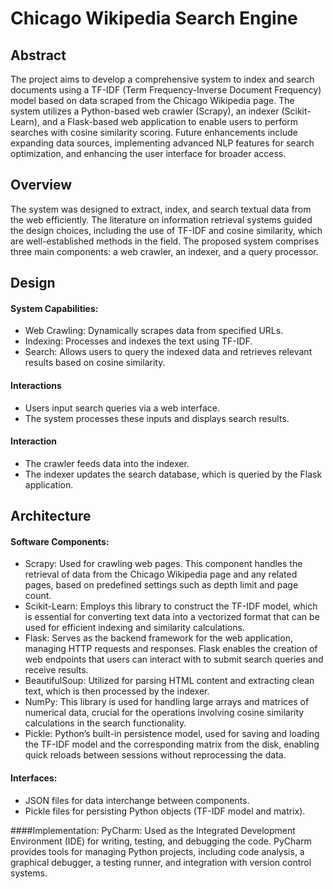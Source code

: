 # Chicago Wikipedia Search Engine

## Abstract

The project aims to develop a comprehensive system to index and search documents using a TF-IDF (Term Frequency-Inverse Document Frequency) model based on data scraped from the Chicago Wikipedia page. The system utilizes a Python-based web crawler (Scrapy), an indexer (Scikit-Learn), and a Flask-based web application to enable users to perform searches with cosine similarity scoring. Future enhancements include expanding data sources, implementing advanced NLP features for search optimization, and enhancing the user interface for broader access.

## Overview

The system was designed to extract, index, and search textual data from the web efficiently. The literature on information retrieval systems guided the design choices, including the use of TF-IDF and cosine similarity, which are well-established methods in the field. The proposed system comprises three main components: a web crawler, an indexer, and a query processor.

## Design

#### System Capabilities:
* Web Crawling: Dynamically scrapes data from specified URLs.
* Indexing: Processes and indexes the text using TF-IDF.
* Search: Allows users to query the indexed data and retrieves relevant results based on cosine similarity.

#### Interactions
* Users input search queries via a web interface.
* The system processes these inputs and displays search results.

#### Interaction
* The crawler feeds data into the indexer.
* The indexer updates the search database, which is queried by the Flask application.

## Architecture
#### Software Components: 
* Scrapy: Used for crawling web pages. This component handles the retrieval of data from the Chicago Wikipedia page and any related pages, based on predefined settings such as depth limit and page count.
* Scikit-Learn:  Employs this library to construct the TF-IDF model, which is essential for converting text data into a vectorized format that can be used for efficient indexing and similarity calculations.
* Flask: Serves as the backend framework for the web application, managing HTTP requests and responses. Flask enables the creation of web endpoints that users can interact with to submit search queries and receive results.
* BeautifulSoup: Utilized for parsing HTML content and extracting clean text, which is then processed by the indexer.
* NumPy: This library is used for handling large arrays and matrices of numerical data, crucial for the operations involving cosine similarity calculations in the search functionality.
* Pickle: Python’s built-in persistence model, used for saving and loading the TF-IDF model and the corresponding matrix from the disk, enabling quick reloads between sessions without reprocessing the data.

#### Interfaces:
* JSON files for data interchange between components.
* Pickle files for persisting Python objects (TF-IDF model and matrix).

####Implementation:
PyCharm: Used as the Integrated Development Environment (IDE) for writing, testing, and debugging the code. PyCharm provides tools for managing Python projects, including code analysis, a graphical debugger, a testing runner, and integration with version control systems.

